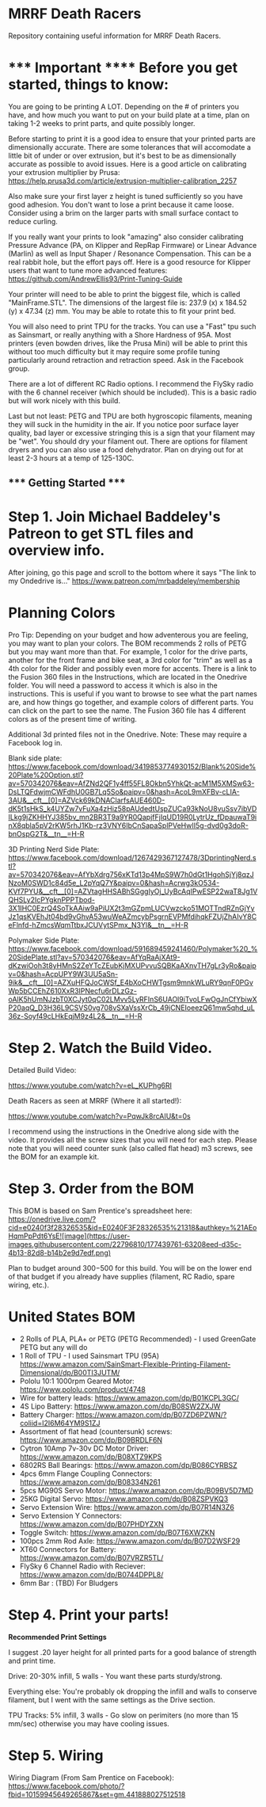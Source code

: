 # MRRF Death Racers
Repository containing useful information for MRRF Death Racers.

# *** Important **** Before you get started, things to know:

You are going to be printing A LOT. Depending on the # of printers you have, and how much you want to put on your build plate at a time, plan on taking 1-2 weeks to print parts, and quite possibly longer. 

Before starting to print it is a good idea to ensure that your printed parts are dimensionally accurate. There are some tolerances that will accomodate a little bit of under or over extrusion, but it's best to be as dimensionally accurate as possible to avoid issues. Here is a good article on calibrating your extrusion multiplier by Prusa:
https://help.prusa3d.com/article/extrusion-multiplier-calibration_2257

Also make sure your first layer z height is tuned sufficiently so you have good adhesion. You don't want to lose a print because it came loose. Consider using a brim on the larger parts with small surface contact to reduce curling.

If you really want your prints to look "amazing" also consider calibrating Pressure Advance (PA, on Klipper and RepRap Firmware) or Linear Advance (Marlin) as well as Input Shaper / Resonance Compensation. This can be a real rabbit hole, but the effort pays off. Here is a good resource for Klipper users that want to tune more advanced features:
https://github.com/AndrewEllis93/Print-Tuning-Guide

Your printer will need to be able to print the biggest file, which is called "MainFrame.STL". The dimensions of the largest file is: 237.9 (x) x 184.52 (y) x 47.34 (z) mm. You may be able to rotate this to fit your print bed.

You will also need to print TPU for the tracks. You can use a "Fast" tpu such as Sainsmart, or really anything with a Shore Hardness of 95A. Most printers (even bowden drives, like the Prusa Mini) will be able to print this without too much difficulty but it may require some profile tuning particularly around retraction and retraction speed.  Ask in the Facebook group.

There are a lot of different RC Radio options. I recommend the FlySky radio with the 6 channel receiver (which should be included). This is a basic radio but will work nicely with this build. 

Last but not least: PETG and TPU are both hygroscopic filaments, meaning they will suck in the humidity in the air. If you notice poor surface layer quality, bad layer or excessive stringing this is a sign that your filament may be "wet". You should dry your filament out. There are options for filament dryers and you can also use a food dehydrator. Plan on drying out for at least 2-3 hours at a temp of 125-130C. 

## *** Getting Started ***

# <b>Step 1. Join Michael Baddeley's Patreon to get STL files and overview info.</b> 

After joining, go this page and scroll to the bottom where it says "The link to my  Ondedrive is…"
https://www.patreon.com/mrbaddeley/membership

# Planning Colors

Pro Tip: Depending on your budget and how adventerous you are feeling, you may want to plan your colors. The BOM recommends 2 rolls of PETG but you may want more than that. For example, 1 color for the drive parts, another for the front frame and bike seat, a 3rd color for "trim" as well as a 4th color for the Rider and possibly even more for accents. There is a link to the Fusion 360 files in the Instructions, which are located in the Onedrive folder. You will need a password to access it which is also in the instructions. This is useful if you want to browse to see what the part names are, and how things go together, and example colors of different parts. You can click on the part to see the name.  The Fusion 360 file has 4 different colors as of the present time of writing.

Additional 3d printed files not in the Onedrive. Note: These may require a Facebook log in.

Blank side plate:
https://www.facebook.com/download/3419853774930152/Blank%20Side%20Plate%20Option.stl?av=570342076&eav=AfZNd2QF1y4ff55FL8Okbn5YhkQt-acM1M5XMSw63-DsLTQFdwjmCWFdhU0GB7Lq5So&paipv=0&hash=AcoL9mXFBv-cLIA-3AU&__cft__[0]=AZVck69kDNAClarfsAUE460D-dK5t1sHkS_k4UYZw7vFuXa4zHiz58pAUdedtUspZUCa93kNoU8vuSsv7ibVDILkg9jZKHHYJ385bv_mn2BR3T9a9YR0QapjfFjIqUD19R0LytrUz_fDpauwaT9inX8qbla5pV2rKW5rhJ1Kb-rz3VNY6IbCnSapaSplPVeHwII5g-dvd0g3doR-bnOspG2T&__tn__=H-R

3D Printing Nerd Side Plate:
https://www.facebook.com/download/1267429367127478/3DprintingNerd.stl?av=570342076&eav=AfYbXdrg756xKTd13p4MpS9W7h0dGt1HgohSjYj8qzJNzoM0SWD1c84d5e_L2pYqQ7Y&paipv=0&hash=Acrwg3kO534-KVf7PYU&__cft__[0]=AZVtagHHSABhSGggIyOj_UyBcAqIPwESP22waT8Jg1VQHSLy2IcPYgknPPPTbod-3X1IHC0EzrQ4SoTkAAiw9aPiUX2t3mGZpmLUCVwzcko51MOTTndRZnGjYyJz1qsKVEhJt04bd9vGhvA53wuWeAZmcybPsgrnEVPMfdihqkFZUjZhAIvY8CeFlnfd-hZmcsWqmTtbxJCUVytSPmx_N3Yl&__tn__=H-R

Polymaker Side Plate:
https://www.facebook.com/download/591689459241460/Polymaker%20_%20SidePlate.stl?av=570342076&eav=AfYqRaAjXAt9-dKzwiOoh3t8yHMnS2ZeYTcZEubKjMXUPvvuSQBKaAXnvTH7gLr3yRo&paipv=0&hash=AcpUPY9W3UU5aSn-9ik&__cft__[0]=AZXuHFQJoCWSf_E4bXoCHWTgsm9mnkWLuRY9qnF0PGvWp5bCCEhZ610XxR3IPNecfu6rDLzGz-oAlK5hUmNJzbT0XCJyt0qC02LMvv5LyRFInS6UAOl9iTvoLFwOgJnCfYbiwXP20aqQ_D3H36L9CSVS0vg708vSXaVssXrCb_49jCNEIoeezQ61mw5qhd_uL36z-Soyf49cLHkEqjM9z4L2&__tn__=H-R

# <b>Step 2. Watch the Build Video.</b> 

Detailed Build Video:

https://www.youtube.com/watch?v=eL_KUPhg6RI

Death Racers as seen at MRRF (Where it all started!):

https://www.youtube.com/watch?v=PqwJk8rcAIU&t=0s

I recommend using the instructions in the Onedrive along side with the video. It provides all the screw sizes that you will need for each step. Please note that you will need counter sunk (also called flat head) m3 screws, see the BOM for an example kit.

# <b>Step 3. Order from the BOM </b>

This BOM is based on Sam Prentice's spreadsheet here:
https://onedrive.live.com/?cid=e0240f3f28326535&id=E0240F3F28326535%21318&authkey=%21AEoHqmPpPdt6YsE![image](https://user-images.githubusercontent.com/22796810/177439761-63208eed-d35c-4b13-82d8-b14b2e9d7edf.png)

Plan to budget around $300-$500 for this build. You will be on the lower end of that budget if you already have supplies (filament, RC Radio, spare wiring, etc.).

# <b>United States BOM</b>

* 2 Rolls of PLA, PLA+ or PETG (PETG Recommended)  - I used GreenGate PETG but any will do
* 1 Roll of TPU - I used Sainsmart TPU (95A) https://www.amazon.com/SainSmart-Flexible-Printing-Filament-Dimensional/dp/B00TI3JUTM/
* Pololu 10:1 1000rpm Geared Motor: https://www.pololu.com/product/4748
* Wire for battery leads: https://www.amazon.com/dp/B01KCPL3GC/
* 4S Lipo Battery: https://www.amazon.com/dp/B08SW2ZXJW
* Battery Charger: https://www.amazon.com/dp/B07ZD6PZWN/?coliid=I2I6M64YM9S1ZJ
* Assortment of flat head (countersunk) screws: https://www.amazon.com/dp/B09BRDLF6N
* Cytron 10Amp 7v-30v DC Motor Driver: https://www.amazon.com/dp/B08XTZ9KPS
* 6802RS Ball Bearings: https://www.amazon.com/dp/B086CYRBSZ
* 4pcs 6mm Flange Coupling Connectors: https://www.amazon.com/dp/B08334N261
* 5pcs MG90S Servo Motor: https://www.amazon.com/dp/B09BV5D7MD
* 25KG Digital Servo: https://www.amazon.com/dp/B08ZSPVKQ3
* Servo Extension Wire: https://www.amazon.com/dp/B07R14N3Z6
* Servo Extension Y Connectors: https://www.amazon.com/dp/B07PHDYZXN
* Toggle Switch: https://www.amazon.com/dp/B07T6XWZKN
* 100pcs 2mm Rod Axle: https://www.amazon.com/dp/B07D2WSF29 
* XT60 Connectors for Battery: https://www.amazon.com/dp/B07VRZR5TL/
* FlySky 6 Channel Radio with Reciever: https://www.amazon.com/dp/B0744DPPL8/
* 6mm Bar : (TBD) For Bludgers

# <b>Step 4. Print your parts!</b>

<b>Recommended Print Settings</b>

I suggest .20 layer height for all printed parts for a good balance of strength and print time.

Drive: 20-30% infill, 5 walls - You want these parts sturdy/strong. 

Everything else: You're probably ok dropping the infill and walls to conserve filament, but I went with the same settings as the Drive section.

TPU Tracks: 5% infill, 3 walls - Go slow on perimiters (no more than 15 mm/sec) otherwise you may have cooling issues.

# <b>Step 5. Wiring</b>

Wiring Diagram (From Sam Prentice on Facebook):
https://www.facebook.com/photo/?fbid=10159945649265867&set=gm.441888027512518


